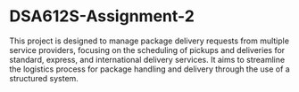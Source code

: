 # DSA612S-Assignment-2
 This project is designed to manage package delivery requests from multiple service providers, focusing on the scheduling of pickups and deliveries for standard, express, and international delivery services. It aims to streamline the logistics process for package handling and delivery through the use of a structured system.


